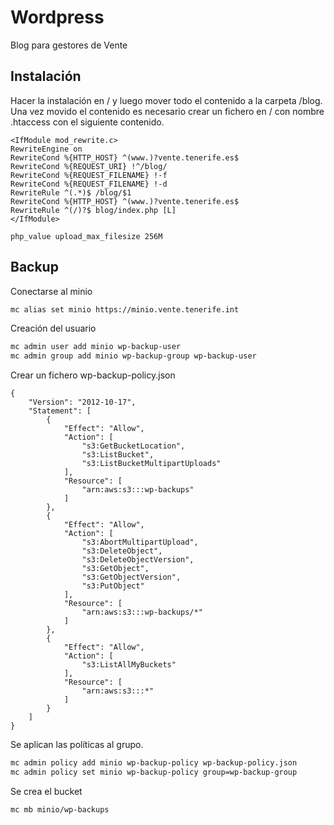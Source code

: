 # Wordpress

Blog para gestores de Vente

## Instalación
Hacer la instalación en / y luego mover todo el contenido a la carpeta /blog. 
Una vez movido el contenido es necesario crear un fichero en / con nombre .htaccess con el siguiente contenido.

```
<IfModule mod_rewrite.c>
RewriteEngine on
RewriteCond %{HTTP_HOST} ^(www.)?vente.tenerife.es$
RewriteCond %{REQUEST_URI} !^/blog/
RewriteCond %{REQUEST_FILENAME} !-f
RewriteCond %{REQUEST_FILENAME} !-d
RewriteRule ^(.*)$ /blog/$1
RewriteCond %{HTTP_HOST} ^(www.)?vente.tenerife.es$
RewriteRule ^(/)?$ blog/index.php [L] 
</IfModule>

php_value upload_max_filesize 256M
```

## Backup

Conectarse al minio
```bash
mc alias set minio https://minio.vente.tenerife.int
```

Creación del usuario
```bash
mc admin user add minio wp-backup-user
mc admin group add minio wp-backup-group wp-backup-user
```

Crear un fichero wp-backup-policy.json
```
{
    "Version": "2012-10-17",
    "Statement": [
        {
            "Effect": "Allow",
            "Action": [
                "s3:GetBucketLocation",
                "s3:ListBucket",
                "s3:ListBucketMultipartUploads"
            ],
            "Resource": [
                "arn:aws:s3:::wp-backups"
            ]
        },
        {
            "Effect": "Allow",
            "Action": [
                "s3:AbortMultipartUpload",
                "s3:DeleteObject",
                "s3:DeleteObjectVersion",
                "s3:GetObject",
                "s3:GetObjectVersion",
                "s3:PutObject"
            ],
            "Resource": [
                "arn:aws:s3:::wp-backups/*"
            ]
        },
        {
            "Effect": "Allow",
            "Action": [
                "s3:ListAllMyBuckets"
            ],
            "Resource": [
                "arn:aws:s3:::*"
            ]
        }
    ]
}
```

Se aplican las políticas al grupo.

```bash
mc admin policy add minio wp-backup-policy wp-backup-policy.json
mc admin policy set minio wp-backup-policy group=wp-backup-group
```

Se crea el bucket

```bash
mc mb minio/wp-backups
```